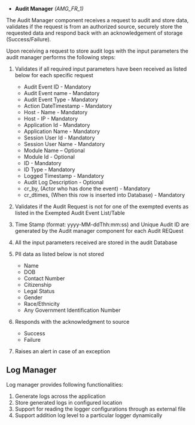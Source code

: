 * **Audit Manager** _(AMG_FR_1)_

The Audit Manager component receives a request to audit and store data, validates if the request is from an authorized source, securely store the requested data and respond back with an acknowledgement of storage (Success/Failure). 

Upon receiving a request to store audit logs with the input parameters the audit manager performs the following steps:
1. Validates if all required input parameters have been received as listed below for each specific request

   * Audit Event ID - Mandatory
   * Audit Event name - Mandatory
   * Audit Event Type - Mandatory
   * Action DateTimestamp - Mandatory
   * Host - Name - Mandatory
   * Host - IP - Mandatory
   * Application Id - Mandatory
   * Application Name - Mandatory
   * Session User Id - Mandatory
   * Session User Name - Mandatory
   * Module Name – Optional
   * Module Id - Optional
   * ID - Mandatory
   * ID Type - Mandatory
   * Logged Timestamp - Mandatory
   * Audit Log Description - Optional
   * cr_by, (Actor who has done the event) - Mandatory
   * cr_dtimes, (When this row is inserted into Database) - Mandatory

2. Validates if the Audit Request is not for one of the exempted events as listed in the Exempted Audit Event List/Table
1. Time Stamp (format: yyyy-MM-ddThh:mm:ss) and Unique Audit ID are generated by the Audit manager component for each Audit REQuest
1. All the input parameters received are stored in the audit Database
1. PII data as listed below is not stored
   * Name
   * DOB
   * Contact Number
   * Citizenship
   * Legal Status
   * Gender
   * Race/Ethnicity
   * Any Government Identification Number
6. Responds with the acknowledgment to source
   * Success
   * Failure
7. Raises an alert in case of an exception 

## Log Manager
Log manager provides following functionalities:

1. Generate logs across the application
1. Store generated logs in configured location
1. Support for reading the logger configurations through as external file
1. Support addition log level to a particular logger dynamically

